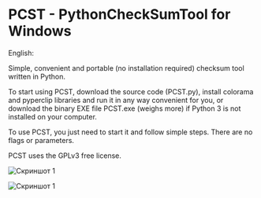 # PCST - PythonCheckSumTool for Windows
English:

Simple, convenient and portable (no installation required) checksum tool written in Python.

To start using PCST, download the source code (PCST.py), install colorama and pyperclip libraries and run it in any way convenient for you, or download the binary EXE file PCST.exe (weighs more) if Python 3 is not installed on your computer.

To use PCST, you just need to start it and follow simple steps. There are no flags or parameters.

PCST uses the GPLv3 free license.


![Скриншот 1](https://github.com/s1ezy/PCST/blob/master/Screenshots/1.png?raw=true "PCST launched in Windows Terminal (available for download at Microsoft Store)")

![Скриншот 1](https://github.com/s1ezy/PCST/blob/master/Screenshots/2.png?raw=true "PCST launched in Windows Terminal (available for download at Microsoft Store)")

